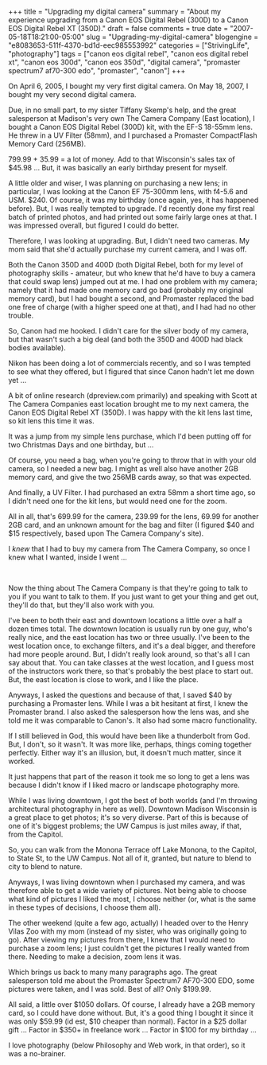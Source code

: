 +++
title = "Upgrading my digital camera"
summary = "About my experience upgrading from a Canon EOS Digital Rebel (300D) to a Canon EOS Digital Rebel XT (350D)."
draft = false
comments = true
date = "2007-05-18T18:21:00-05:00"
slug = "Upgrading-my-digital-camera"
blogengine = "e8083653-511f-4370-bd1d-eec985553992"
categories = ["StrivingLife", "photography"]
tags = ["canon eos digital rebel", "canon eos digital rebel xt", "canon eos 300d", "canon eos 350d", "digital camera", "promaster spectrum7 af70-300 edo", "promaster", "canon"]
+++

<p>
On April 6, 2005, I bought my very first digital camera. On May 18, 2007, I bought my very second digital camera.<!--more-->
</p>
<p>
Due, in no small part, to my sister Tiffany Skemp&#39;s help, and the great salesperson at Madison&#39;s very own The Camera Company (East location), I bought a Canon EOS Digital Rebel (300D) kit, with the EF-S 18-55mm lens. He threw in a UV Filter (58mm), and I purchased a Promaster CompactFlash Memory Card (256MB).<!--adsense-->
</p>
<p>
799.99 + 35.99 = a lot of money. Add to that Wisconsin&#39;s sales tax of $45.98 ...  But, it was basically an early birthday present for myself.
</p>
<p>
A little older and wiser, I was planning on purchasing a new lens; in particular, I was looking at the Canon EF 75-300mm lens, with f4-5.6 and USM.  $240.  Of course, it was my birthday (once again, yes, it has happened before).  But, I was really tempted to upgrade. I&#39;d recently done my first real batch of printed photos, and had printed out some fairly large ones at that. I was impressed overall, but figured I could do better.
</p>
<p>
Therefore, I was looking at upgrading. But, I didn&#39;t need two cameras.  My mom said that she&#39;d actually purchase my current camera, and I was off.
</p>
<p>
Both the Canon 350D and 400D (both Digital Rebel, both for my level of photography skills - amateur, but who knew that he&#39;d have to buy a camera that could swap lens) jumped out at me. I had one problem with my camera; namely that it had made one memory card go bad (probably my original memory card), but I had bought a second, and Promaster replaced the bad one free of charge (with a higher speed one at that), and I had had no other trouble.
</p>
<p>
So, Canon had me hooked. I didn&#39;t care for the silver body of my camera, but that wasn&#39;t such a big deal (and both the 350D and 400D had black bodies available).
</p>
<p>
Nikon has been doing a lot of commercials recently, and so I was tempted to see what they offered, but I figured that since Canon hadn&#39;t let me down yet ...
</p>
<p>
A bit of online research (dpreview.com primarily) and speaking with Scott at The Camera Companies east location brought me to my next camera, the Canon EOS Digital Rebel XT (350D). I was happy with the kit lens last time, so kit lens this time it was.
</p>
<p>
It was a jump from my simple lens purchase, which I&#39;d been putting off for two Christmas Days and one birthday, but ...
</p>
<p>
Of course, you need a bag, when you&#39;re going to throw that in with your old camera, so I needed a new bag. I might as well also have another 2GB memory card, and give the two 256MB cards away, so that was expected.
</p>
<p>
And finally, a UV Filter. I had purchased an extra 58mm a short time ago, so I didn&#39;t need one for the kit lens, but would need one for the zoom.
</p>
<p>
All in all, that&#39;s 699.99 for the camera, 239.99 for the lens, 69.99 for another 2GB card, and an unknown amount for the bag and filter (I figured $40 and $15 respectively, based upon The Camera Company&#39;s site).
</p>
<p>
I <em>knew</em> that I had to buy my camera from The Camera Company, so once I knew what I wanted, inside I went ...
</p>
<br />
<p>
Now the thing about The Camera Company is that they&#39;re going to talk to you if you want to talk to them. If you just want to get your thing and get out, they&#39;ll do that, but they&#39;ll also work with you.
</p>
<p>
I&#39;ve been to both their east and downtown locations a little over a half a dozen times total. The downtown location is usually run by one guy, who&#39;s really nice, and the east location has two or three usually. I&#39;ve been to the west location once, to exchange filters, and it&#39;s a deal bigger, and therefore had more people around. But, I didn&#39;t really look around, so that&#39;s all I can say about that. You can take classes at the west location, and I guess most of the instructors work there, so that&#39;s probably the best place to start out. But, the east location is close to work, and I like the place.
</p>
<p>
Anyways, I asked the questions and because of that, I saved $40 by purchasing a Promaster lens. While I was a bit hesitant at first, I knew the Promaster brand. I also asked the salesperson how the lens was, and she told me it was comparable to Canon&#39;s. It also had some macro functionality.
</p>
<p>
If I still believed in God, this would have been like a thunderbolt from God. But, I don&#39;t, so it wasn&#39;t. It was more like, perhaps, things coming together perfectly. Either way it&#39;s an illusion, but, it doesn&#39;t much matter, since it worked.
</p>
<p>
It just happens that part of the reason it took me so long to get a lens was because I didn&#39;t know if I liked macro or landscape photography more.
</p>
<p>
While I was living downtown, I got the best of both worlds (and I&#39;m throwing architectural photography in here as well). Downtown Madison Wisconsin is a great place to get photos; it&#39;s so very diverse. Part of this is because of one of it&#39;s biggest problems; the UW Campus is just miles away, if that, from the Capitol.
</p>
<p>
So, you can walk from the Monona Terrace off Lake Monona, to the Capitol, to State St, to the UW Campus.  Not all of it, granted, but nature to blend to city to blend to nature.
</p>
<p>
Anyways, I was living downtown when I purchased my camera, and was therefore able to get a wide variety of pictures. Not being able to choose what kind of pictures I liked the most, I choose neither (or, what is the same in these types of decisions, I choose them all).
</p>
<p>
The other weekend (quite a few ago, actually) I headed over to the Henry Vilas Zoo with my mom (instead of my sister, who was originally going to go). After viewing my pictures from there, I knew that I would need to purchase a zoom lens; I just couldn&#39;t get the pictures I really wanted from there. Needing to make a decision, zoom lens it was.
</p>
<p>
Which brings us back to many many paragraphs ago.  The great salesperson told me about the Promaster Spectrum7 AF70-300 EDO, some pictures were taken, and I was sold. Best of all?  Only $199.99.
</p>
<p>
All said, a little over $1050 dollars. Of course, I already have a 2GB memory card, so I could have done without. But, it&#39;s a good thing I bought it since it was only $59.99 (id est, $10 cheaper than normal). Factor in a $25 dollar gift ...  Factor in $350+ in freelance work ... Factor in $100 for my birthday ...
</p>
<p>
I love photography (below Philosophy and Web work, in that order), so it was a no-brainer.
</p>

